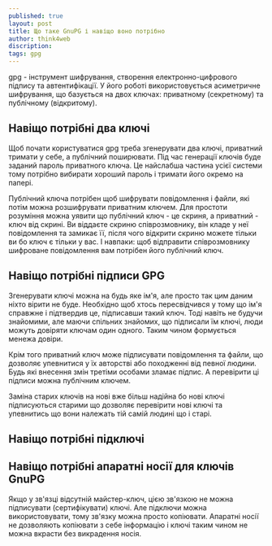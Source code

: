 ```yaml
---
published: true
layout: post
title: Що таке GnuPG і навіщо воно потрібно 
author: think4web
discription:
tags: gpg
---
```


gpg - інструмент шифрування, створення електронно-цифрового підпису та автентифікації. У його роботі використовується асиметричне шифрування, що базується на двох ключах: приватному (секретному) та публічному (відкритому). 

## Навіщо потрібні два ключі

Щоб почати користуватися gpg треба згенерувати два ключі, приватний тримати у себе, а публічний поширювати. Під час генерації ключів буде заданий пароль приватного ключа. Це найслабша частина усієї системи тому потрібно вибирати хороший пароль і тримати його окремо на папері. 

Публічний ключа потрібен щоб шифрувати повідомлення і файли, які потім можна розшифрувати приватним ключем. Для простоти розуміння можна уявити що публічний ключ - це скриня, а приватний - ключ від скрині. Ви віддаєте скриню співрозмовнику, він кладе у неї повідомлення та замикає її, після чого відкрити скриню можете тільки ви бо ключ є тільки у вас. І навпаки: щоб відправити співрозмовнику шифроване повідомлення вам потрібен його публічний ключ.

## Навіщо потрібні підписи GPG

Згенерувати ключі можна на будь яке ім'я, але просто так цим даним ніхто вірити не буде. Необхідно щоб хтось пересвідчився у тому що ім'я справжне і підтвердив це, підписавши такий ключ. Тоді навіть не будучи знайомими, але маючи спільних знайомих, що підписали їм ключі, люди можуть довіряти ключам один одного. Таким чином формується менежа довіри.

Крім того приватний ключ може підписувати повідомлення та файли, що дозволяє упевнитися у їх авторстві або походженні від певної людини. Будь які внесення змін третіми особами зламає підпис. А перевірити ці підписи можна публічним ключем.

Заміна старих ключів на нові вже більш надійна бо нові ключі підписуються старими що дозволяє перевірити нові ключі та упевнитись що вони належать тій самій людині що і старі.

## Навіщо потрібні підключі

## Навіщо потрібні апаратні носії для ключів GnuPG

Якщо у зв'язці відсутній майстер-ключ, цією зв'язкою не можна підписувати (сертифікувати) ключі. Але підключи можна використовувати, тому зв'язку можна просто копіювати. Апаратні носії не дозволяють копіювати з себе інформацію і ключі таким чином не можна вкрасти без викрадення носія. 
